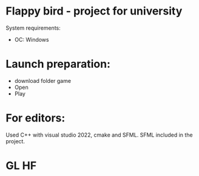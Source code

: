 # Flappy bird - project for university
System requirements:
- OC: Windows
# Launch preparation:
- download folder game
- Open
- Play
# For editors:
Used C++ with visual studio 2022, cmake and SFML. SFML included in the project.
# GL HF
